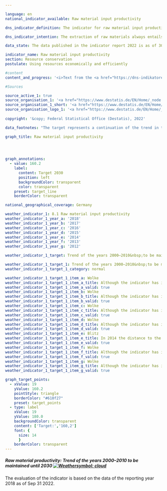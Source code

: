 ```yaml
---

language: en    
national_indicator_available: Raw material input productivity    

dns_indicator_definition: The indicator for raw material input productivity relates the value of all goods released for final use (in <abbr title="Euro">EUR</abbr>, price-adjusted) to the mass of the raw materials used domestically and abroad for their production (in tonnes). Final use covers both domestic consumption and domestic investment as well as export.<br>The denominator of the indicator takes into account abiotic and biotic resources extracted from the environment as well as plant materials produced by farming and forestry. In the graph, the development of the indicator itself and of both the numerator and the denominator are traced separately.    

dns_indicator_intention: The extraction of raw materials always entails some impairment of the natural environment. Owing to the growing demand for raw materials, raw material deposits in all parts of the world are increasingly being extracted in areas that are particularly sensitive to human intervention. For this reason, back in 2016, in the German Resource Efficiency Programme (ProgRess) II, the German Government set itself the goal of ensuring a continuing rise in raw material input productivity. In the years 2000&nbsp;to 2010, raw material input productivity was already increasing at an average rate of around 1.6% annually. The aim is to maintain this kind of positive trend up to 2030.    

data_state: The data published in the indicator report 2022 is as of 30.09.2022. The data shown on this platform is updated regularly, so that more current data may be available online than published in the <a href="https://dns-indikatoren.de/assets/publications/reports/en/2022.pdf">indicator report 2022</a>.    

indicator_name: Raw material input productivity    
section: Resource conservation    
postulate: Using resources economically and efficiently    

#content     
content_and_progress: '<i>Text from the <a href="https://dns-indikatoren.de/assets/publications/reports/en/2022.pdf">Indicator Report 2022&nbsp;</a></i><br><br>To calculate this indicator, it is necessary to determine, among other things, the mass of all raw materials required to produce the country’s imports. The calculation of this variable, designated as imports in raw material equivalents, is based on a complex model that employs data from various official and unofficial sources.<br><br>By considering imports in terms of both monetary value and mass, the indicator takes into account the value added and the raw material input along the entire domestic and foreign production chain. In this way, it also takes full account of the degree of economic interdependence with other countries. The raw material input reflected in the indicator covers not only domestic final use but also export. Accordingly, it should not be confused with a resource footprint for Germany.<br><br>Besides non-renewable resources – mineral resources and fossil fuels – the indicator also covers plant products from agriculture and forestry. As a result, there are a very few instances of double counting. For example, both the mass of a harvested agricultural product and that of the mineral fertiliser used to produce it are recorded.<br><br>According to preliminary data, the value of the indicator increased by 35% from 2000&nbsp;to 2016. This increase results in particular from the growth of the numerator, that is to say the value of final use (domestic consumption and domestic investment plus exports), which rose by 39% during the reference period. Domestic extraction of raw materials fell to a moderate extent between 2000&nbsp;and 2016; at the same time, however, the mass of imports in raw material equivalents increased, resulting in a slight increase of approximately 3% in the indicator denominator.<br><br>The export – or re-export – of domestically extracted and imported raw materials also increased. Consequently, the denominator of this indicator does not point to increased global raw material extraction for consumption and investment in Germany but reflects a generally closer interdependence between the German economy and the rest of the world.<br><br>Because of the exceptional economic situation during the European financial and economic crisis, the year 2009&nbsp;should be regarded as an outlier. In 2010&nbsp;and 2011, investments and exports, as well as the associated input of raw materials, rose sharply again. This marked a resumption of the trend that had been seen in the period up to 2008. From 2013&nbsp;to 2014, the value of the indicator rose by 4%, from 2014&nbsp;to 2015&nbsp;it rose by 7%, and from 2015&nbsp;to 2016&nbsp;it rose by 1%; the upward trend of the preceding years was thus maintained.'    

#Sources    

source_active_1: true
source_organisation_1: '<a href="https://www.destatis.de/EN/Home/_node.html">Federal Statistical Office</a>'
source_organisation_1_short: '<a href="https://www.destatis.de/EN/Home/_node.html">Federal Statistical Office</a>'
source_organisation_logo_1: '<a href="https://www.destatis.de/EN/Home/_node.html"><img src="https://dnsUpgradeEnvironment.github.io/dns-indicators/public/OrgImgEn/destatis.png" alt="Federal Statistical Office" title=" Click here to visit the homepage of the organizationFederal Statistical Office" style="height:60px; width:148px; border: transparent"/></a>'
    
copyright: '&copy; Federal Statistical Office (Destatis), 2022'    

data_footnotes: "The target represents a continuation of the trend in the period from 2000&nbsp;to 2010, when the average <br>• annual increase amounted to about 1.6%.<br>• Raw material input for consumption, investment and exports: 2001&nbsp;to 2007&nbsp;interpolated data.<br>• The time series is expected to be updated in early 2023."    

graph_title: Raw material input productivity    

    


graph_annotations:
  - value: 160.2
    label:
      content: Target 2030
      position: left
      backgroundColor: transparent
      color: transparent
    preset: target_line
    borderColor: transparent        

national_geographical_coverage: Germany    

weather_indicator_1: 8.1 Raw material input productivity
weather_indicator_1_year_a: '2018'
weather_indicator_1_year_b: '2017'
weather_indicator_1_year_c: '2016'
weather_indicator_1_year_d: '2015'
weather_indicator_1_year_e: '2014'
weather_indicator_1_year_f: '2013'
weather_indicator_1_year_g: '2012'

weather_indicator_1_target: Trend of the years 2000–2010&nbsp;to be maintained until 2030

weather_indicator_1_target_1: Trend of the years 2000–2010&nbsp;to be maintained until 2030
weather_indicator_1_target_1_category: normal

weather_indicator_1_target_1_item_a: Wolke
weather_indicator_1_target_1_item_a_title: Although the indicator has in 2018 been moving in the desired direction toward the target, if the trend had to continued, the target would have been missed in the target year by more than 20% of the difference between the target value and the value at that time.
weather_indicator_1_target_1_item_a_valid: true
weather_indicator_1_target_1_item_b: Wolke
weather_indicator_1_target_1_item_b_title: Although the indicator has in 2017 been moving in the desired direction toward the target, if the trend had to continued, the target would have been missed in the target year by more than 20% of the difference between the target value and the value at that time.
weather_indicator_1_target_1_item_b_valid: true
weather_indicator_1_target_1_item_c: Wolke
weather_indicator_1_target_1_item_c_title: Although the indicator has in 2016 been moving in the desired direction toward the target, if the trend had to continued, the target would have been missed in the target year by more than 20% of the difference between the target value and the value at that time.
weather_indicator_1_target_1_item_c_valid: true
weather_indicator_1_target_1_item_d: Wolke
weather_indicator_1_target_1_item_d_title: Although the indicator has in 2015 been moving in the desired direction toward the target, if the trend had to continued, the target would have been missed in the target year by more than 20% of the difference between the target value and the value at that time.
weather_indicator_1_target_1_item_d_valid: true
weather_indicator_1_target_1_item_e: Blitz
weather_indicator_1_target_1_item_e_title: In 2014 the distance to the target was constantly high or had increased. Thus, the indicator did not develop in the desired direction.
weather_indicator_1_target_1_item_e_valid: true
weather_indicator_1_target_1_item_f: Wolke
weather_indicator_1_target_1_item_f_title: Although the indicator has in 2013 been moving in the desired direction toward the target, if the trend had to continued, the target would have been missed in the target year by more than 20% of the difference between the target value and the value at that time.
weather_indicator_1_target_1_item_f_valid: true
weather_indicator_1_target_1_item_g: Wolke
weather_indicator_1_target_1_item_g_title: Although the indicator has in 2012 been moving in the desired direction toward the target, if the trend had to continued, the target would have been missed in the target year by more than 20% of the difference between the target value and the value at that time.
weather_indicator_1_target_1_item_g_valid: true    

graph_target_points:
  - xValue: 19
    yValue: 160.2
    pointStyle: triangle
    borderColor: "#610f27"
    preset: target_points
  - type: label
    xValue: 19
    yValue: 180.0
    backgroundColor: transparent
    content: ['Target:','160,2']
    font: {
      size: 14
      }
    borderColor: transparent    
---
```



<div>
  <div class="my-header">
    <h5>Raw material productivity: Trend of the years 2000–2010&nbsp;to be maintained until 2030
      <a href="https://dnsUpgradeEnvironment.github.io/dns-indicators/en/status"><img src="https://g205sdgs.github.io/sdg-indicators/public/Wettersymbole/Wolke.png" title="Although the indicator has in 2018 (Data as of Sep. 31. 2022) been moving in the desired direction toward the target, if the trend had to continued, the target would have been missed in the target year by more than 20% of the difference between the target value and the value at that time." alt="Weathersymbol: cloud"/>
      </a>
    </h5>
  </div>
</div>
<div class="my-header-note">The evaluation of the indicator is based on the data of the reporting year 2018 as of Sep 31 2022.
</div>